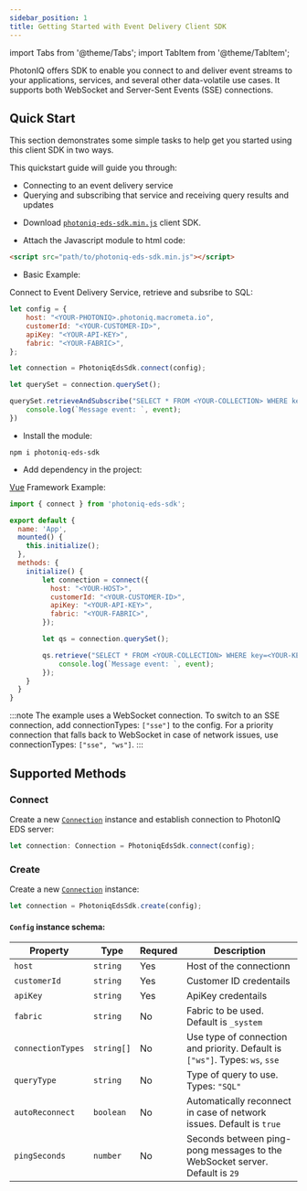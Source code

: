 ```yaml
---
sidebar_position: 1
title: Getting Started with Event Delivery Client SDK
---
```


import Tabs from '@theme/Tabs';
import TabItem from '@theme/TabItem';

PhotonIQ offers SDK to enable you connect to and deliver event streams to your applications, services, and several other data-volatile use cases. It supports both WebSocket and Server-Sent Events (SSE) connections.

## Quick Start

This section demonstrates some simple tasks to help get you started using this client SDK in two ways.

This quickstart guide will guide you through:
- Connecting to an event delivery service
- Querying and subscribing that service and receiving query results and updates

<Tabs groupId="sdks">
<TabItem value="commonjs" label="Minified JS">

- Download [`photoniq-eds-sdk.min.js`](/download/eds-clients/photoniq-eds-sdk.min.js) client SDK.

- Attach the Javascript module to html code:
```html
<script src="path/to/photoniq-eds-sdk.min.js"></script>
```

- Basic Example:

Connect to Event Delivery Service, retrieve and subsribe to SQL:
```js
let config = {
    host: "<YOUR-PHOTONIQ>.photoniq.macrometa.io",
    customerId: "<YOUR-CUSTOMER-ID>",
    apiKey: "<YOUR-API-KEY>",
    fabric: "<YOUR-FABRIC>",
};

let connection = PhotoniqEdsSdk.connect(config);

let querySet = connection.querySet();

querySet.retrieveAndSubscribe("SELECT * FROM <YOUR-COLLECTION> WHERE key=<YOUR-KEY>", (event) => {
    console.log(`Message event: `, event);
})
```

</TabItem>

<TabItem value="nodejs" label="Node.JS">

- Install the module:

```
npm i photoniq-eds-sdk
```

- Add dependency in the project:

[Vue](https://vuejs.org/) Framework Example:
```js
import { connect } from 'photoniq-eds-sdk';

export default {
  name: 'App',
  mounted() {
    this.initialize();
  },
  methods: {
    initialize() {
        let connection = connect({
          host: "<YOUR-HOST>",
          customerId: "<YOUR-CUSTOMER-ID>",
          apiKey: "<YOUR-API-KEY>",
          fabric: "<YOUR-FABRIC>",
        });

        let qs = connection.querySet();

        qs.retrieve("SELECT * FROM <YOUR-COLLECTION> WHERE key=<YOUR-KEY>", (event) => {
            console.log(`Message event: `, event);
        });
    }
  }
}
```

</TabItem>
</Tabs>

:::note
The example uses a WebSocket connection. To switch to an SSE connection, add connectionTypes: `["sse"]` to the config. For a priority connection that falls back to WebSocket in case of network issues, use connectionTypes: `["sse", "ws"]`.
:::

## Supported Methods

### Connect

Create a new [`Connection`](/photoniq/event-delivery/clients/Connection) instance and establish connection to PhotonIQ EDS server:

```js
let connection: Connection = PhotoniqEdsSdk.connect(config);
```

### Create

Create a new [`Connection`](/photoniq/event-delivery/clients/Connection) instance:

```js
let connection = PhotoniqEdsSdk.create(config);
```

#### `Config` instance schema:

| **Property** | **Type** | **Requred** | **Description** |
|----------------------|-----------|-----------|-----------------------------------|
| `host` | `string` | Yes | Host of the connectionn   |
| `customerId` | `string` | Yes | Customer ID credentails    |
| `apiKey` | `string` | Yes | ApiKey credentails    |
| `fabric` | `string` | No | Fabric to be used. Default is `_system`   |
| `connectionTypes` | `string[]` | No | Use type of connection and priority. Default is `["ws"]`. Types: `ws`, `sse`    |
| `queryType` | `string` | No | Type of query to use. Types: `"SQL"`   |
| `autoReconnect` | `boolean` | No | Automatically reconnect in case of network issues. Default is `true`    |
| `pingSeconds` | `number` | No | Seconds between ping-pong messages to the WebSocket server. Default is `29`   |
